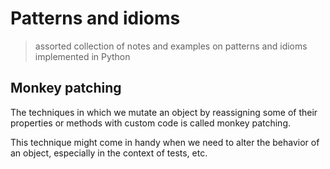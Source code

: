# Patterns and idioms
> assorted collection of notes and examples on patterns and idioms implemented in Python

## Monkey patching

The techniques in which we mutate an object by reassigning some of their properties or methods with custom code is called monkey patching.

This technique might come in handy when we need to alter the behavior of an object, especially in the context of tests, etc.